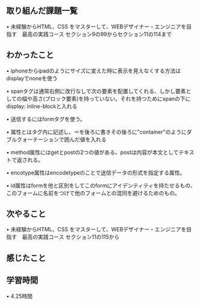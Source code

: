 ## 取り組んだ課題一覧
• 未経験からHTML、CSS をマスターして、WEBデザイナー・エンジニアを目指す　最高の実践コース セクション9の99からセクション11の114まで

## わかったこと
• iphoneからipadのようにサイズに変えた時に表示を見えなくする方法はdisplayでnoneを使う

• spanタグは通常右側に改行なしで次の要素を配置してくれる、しかし要素としての幅や高さ(ブロック要素)を持っていない。それを持つためにspanの下にdisplay: inline-blockと入れる

• 送信するにはformタグを使う。　

• 属性とはタグ内に記述し、＝を後ろに書きその後ろに”container"のようにダブルクォーテーションで囲んだ値を入れる

• method属性にはgetとpostの2つの値がある、postは内容が本文としてテキストで返される。

• encotype属性はencodetypeのことで送信データの形式を指定する属性。

• id属性はformを他と区別をしてこのformにアイデンティティを持たせるもの、このフォームに名前をつけて他のフォームとの混同を避けるためのもの。

## 次やること
• 未経験からHTML、CSS をマスターして、WEBデザイナー・エンジニアを目指す　最高の実践コース セクション11の115から

## 感じたこと



## 学習時間
• 4.25時間